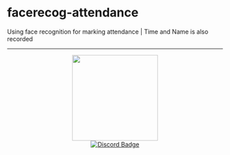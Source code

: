 # facerecog-attendance
Using face recognition for marking attendance |  Time and Name is also recorded

---

<div id="header" align="center" >
  <img src="https://yt3.ggpht.com/sY97LfX4NK9TyRBr83px6spOLdM12IAnUrAeRTZDogxAFxQ_suegwV_JAiPawcWP3VVuVEhUPg=s176-c-k-c0x00ffffff-no-rj" width="200" height="200"/>
</div>

<div id="badges" align="center">
  <a href="https://discord.gg/p7j8XZq25B">
    <img src="https://img.shields.io/badge/Discord-blue?style=for-the-badge&logo=discord&logoColor=white" alt="Discord Badge"/>
  </a>
    </div>
